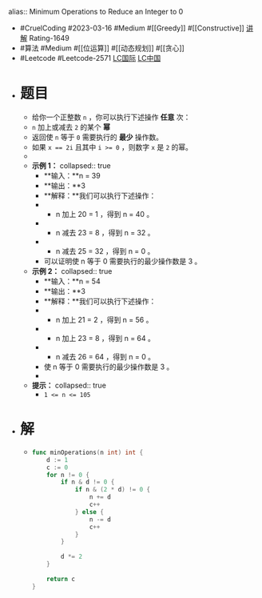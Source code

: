 alias:: Minimum Operations to Reduce an Integer to 0
- #CruelCoding #2023-03-16 #Medium #[[Greedy]] #[[Constructive]] [讲解](https://youtu.be/e7pDcbd_NfI) Rating-1649
- #算法 #Medium #[[位运算]] #[[动态规划]] #[[贪心]]
- #Leetcode #Leetcode-2571 [LC国际](https://leetcode.com/problems/minimum-operations-to-reduce-an-integer-to-0/) [LC中国](https://leetcode.cn/problems/minimum-operations-to-reduce-an-integer-to-0/)
- # 题目
	- 给你一个正整数 `n` ，你可以执行下述操作 **任意** 次：
	- `n` 加上或减去 `2` 的某个 **幂**
	- 返回使 `n` 等于 `0` 需要执行的 **最少** 操作数。
	- 如果 `x == 2i` 且其中 `i >= 0` ，则数字 `x` 是 `2` 的幂。
	-
	- **示例 1：**
	  collapsed:: true
		- **输入：**n = 39
		- **输出：**3
		- **解释：**我们可以执行下述操作：
		- - n 加上 20 = 1 ，得到 n = 40 。
		- - n 减去 23 = 8 ，得到 n = 32 。
		- - n 减去 25 = 32 ，得到 n = 0 。
		- 可以证明使 n 等于 0 需要执行的最少操作数是 3 。
	- **示例 2：**
	  collapsed:: true
		- **输入：**n = 54
		- **输出：**3
		- **解释：**我们可以执行下述操作：
		- - n 加上 21 = 2 ，得到 n = 56 。
		- - n 加上 23 = 8 ，得到 n = 64 。
		- - n 减去 26 = 64 ，得到 n = 0 。
		- 使 n 等于 0 需要执行的最少操作数是 3 。
		-
	- **提示：**
	  collapsed:: true
		- `1 <= n <= 105`
- # 解
	- ```go
	  func minOperations(n int) int {
	      d := 1
	      c := 0
	      for n != 0 {
	          if n & d != 0 {
	              if n & (2 * d) != 0 {
	                  n += d
	                  c++
	              } else {
	                  n -= d
	                  c++
	              }
	          }
	          
	          d *= 2
	      }
	      
	      return c
	  }
	  ```